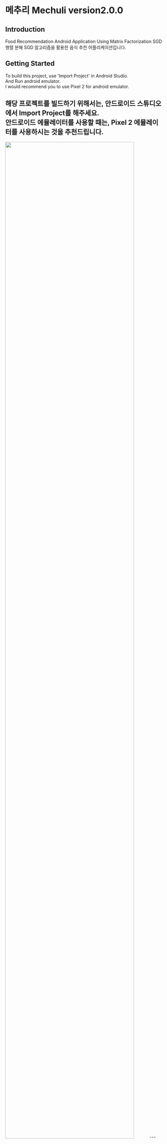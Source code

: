 # 메추리 Mechuli version2.0.0  
  
## Introduction  
Food Recommendation Android Application Using Matrix Factorization SGD  
행렬 분해 SGD 알고리즘을 활용한 음식 추천 어플리케이션입니다.
  
## Getting Started  
To build this project, use 'Import Project' in Android Studio.  
And Run android emulator.  
I would recommend you to use Pixel 2 for android emulator.  
  
해당 프로젝트를 빌드하기 위해서는, 안드로이드 스튜디오에서 Import Project를 해주세요.  
안드로이드 에뮬레이터를 사용할 때는, Pixel 2 에뮬레이터를 사용하시는 것을 추천드립니다.  
---
  <img width="90%" src="https://user-images.githubusercontent.com/79076150/167440488-9b59de24-89bc-450e-b975-6e5c8817e5ab.png"/>  
---
  
## Libraries Used  
|Network|Retrofit2|
|Asynchronous|Coroutine|
|Image Load|Glide|
|JetPack|Lifecycles|  
